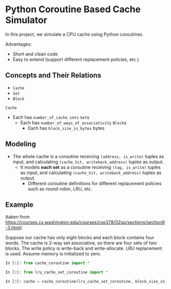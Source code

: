 # Python Coroutine Based Cache Simulator

In this project, we simulate a CPU cache using Python coroutines.

Advantages:

- Short and clean code
- Easy to extend (support different replacement policies, etc.)

## Concepts and Their Relations

- `Cache`
- `Set`
- `Block`

`Cache`
- Each has `number_of_cache_sets` `Set`s
  - Each has `number_of_ways_of_associativity` `Block`s
    - Each has `block_size_in_bytes` bytes

## Modeling

- The whole cache is a coroutine receiving `(address, is_write)` tuples as input, and calculating `(cache_hit, writeback_address)` tuples as output.
  - It models **each set** as a coroutine receiving `(tag, is_write)` tuples as input, and calculating `(cache_hit, writeback_address)` tuples as output.
    - Different coroutine definitions for different replacement policies such as round-robin, LRU, etc.

## Example

(taken from https://courses.cs.washington.edu/courses/cse378/02sp/sections/section9-3.html)

Suppose our cache has only eight blocks and each block contains four words. The cache is 2-way set associative, so there are four sets of two blocks. The write policy is write-back and write-allocate. LRU replacement is used. Assume memory is initialized to zero.

```python
In [1]: from cache_coroutine import *

In [2]: from lru_cache_set_coroutine import *

In [3]: cache = cache_coroutine(lru_cache_set_coroutine, block_size_in_bytes=4*2, number_of_ways_of_associativity=2, number_of_cache_sets=4)
```
